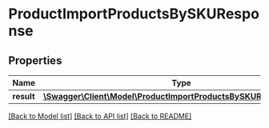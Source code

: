 # ProductImportProductsBySKUResponse

## Properties
Name | Type | Description | Notes
------------ | ------------- | ------------- | -------------
**result** | [**\Swagger\Client\Model\ProductImportProductsBySKUResponseResult**](ProductImportProductsBySKUResponseResult.md) |  | [optional] 

[[Back to Model list]](../README.md#documentation-for-models) [[Back to API list]](../README.md#documentation-for-api-endpoints) [[Back to README]](../README.md)


